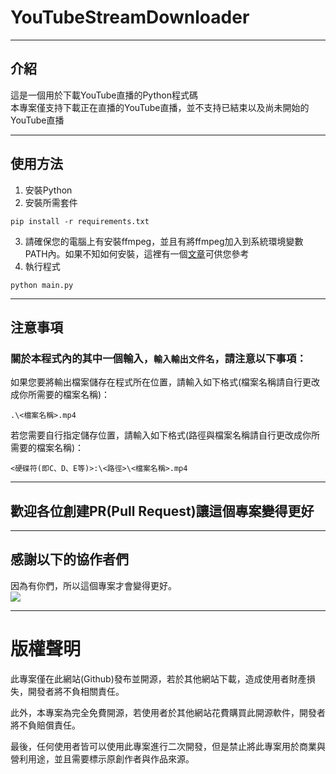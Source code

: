# YouTubeStreamDownloader 

---

## 介紹
這是一個用於下載YouTube直播的Python程式碼</br>
本專案僅支持下載正在直播的YouTube直播，並不支持已結束以及尚未開始的YouTube直播

---

## 使用方法
1. 安裝Python
2. 安裝所需套件
```
pip install -r requirements.txt
```
3. 請確保您的電腦上有安裝ffmpeg，並且有將ffmpeg加入到系統環境變數PATH內。如果不知如何安裝，這裡有一個[文章](https://the-walking-fish.com/p/install-ffmpeg-on-windows/)可供您參考
4. 執行程式
```
python main.py
```

---

## 注意事項
### 關於本程式內的其中一個輸入，`輸入輸出文件名`，請注意以下事項：
如果您要將輸出檔案儲存在程式所在位置，請輸入如下格式(檔案名稱請自行更改成你所需要的檔案名稱)：
```
.\<檔案名稱>.mp4
```
若您需要自行指定儲存位置，請輸入如下格式(路徑與檔案名稱請自行更改成你所需要的檔案名稱)：
```
<硬碟符(即C、D、E等)>:\<路徑>\<檔案名稱>.mp4
```

---

## 歡迎各位創建PR(Pull Request)讓這個專案變得更好

---

## 感謝以下的協作者們
因為有你們，所以這個專案才會變得更好。<br/>
<a href="https://github.com/Neko-no-akuma-TW/YouTubeStreamDownloader/graphs/contributors">
  <img src="https://contrib.rocks/image?repo=Neko-no-akuma-TW/YouTubeStreamDownloader" />
</a>

---

# 版權聲明
此專案僅在此網站(Github)發布並開源，若於其他網站下載，造成使用者財產損失，開發者將不負相關責任。

此外，本專案為完全免費開源，若使用者於其他網站花費購買此開源軟件，開發者將不負賠償責任。

最後，任何使用者皆可以使用此專案進行二次開發，但是禁止將此專案用於商業與營利用途，並且需要標示原創作者與作品來源。